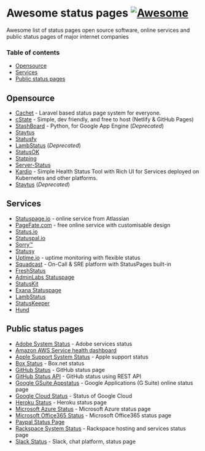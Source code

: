 # Awesome status pages  [![Awesome](https://cdn.rawgit.com/sindresorhus/awesome/d7305f38d29fed78fa85652e3a63e154dd8e8829/media/badge.svg)](https://github.com/sindresorhus/awesome)

Awesome list of status pages open source software, online services and public status pages of major internet companies
### Table of contents

* [Opensource](#opensource)
* [Services](#services)
* [Public status pages](#public-status-pages)

## Opensource
* [Cachet](https://cachethq.io/) - Laravel based status page system for everyone.  
* [cState](https://github.com/cstate/cstate) - Simple, dev friendly, and free to host (Netlify & GitHub Pages)
* [StashBoard](http://www.stashboard.org/) - Python, for Google App Engine (*Deprecated*)
* [Staytus](https://staytus.co/)
* [Statusfy](https://statusfy.co)
* [LambStatus](https://lambstatus.github.io) (*Deprecated*)
* [StatusOK](https://github.com/sanathp/statusok)
* [Statping](https://github.com/hunterlong/statping)
* [Server-Status](https://github.com/Pryx/server-status)
* [Kardio](https://github.com/tmobile/kardio) - Simple Health Status Tool with Rich UI for Services deployed on Kubernetes and other platforms.
* [Staytus](https://github.com/batiron/status) (*Deprecated*)


## Services
* [Statuspage.io](https://www.statuspage.io) - online service from Atlassian
* [PageFate.com](https://pagefate.com) - free online service with customisable design
* [Status.io](https://status.io)
* [Statuspal.io](https://statuspal.io)
* [Sorry™](https://www.sorryapp.com)
* [Statusy](https://statusy.co)
* [Uptime.io](https://updown.io/) -  uptime monitoring with flexible status
* [Squadcast](https://www.squadcast.com) - On-Call & SRE platform with StatusPages built-in
* [FreshStatus](https://www.freshworks.com/statuspage/)
* [AdminLabs Statuspage](https://www.adminlabs.com/status-page/)
* [StatusKit](https://statuskit.com/)
* [Exana Statuspage](https://exana.io/statuspage)
* [LambStatus](https://lambstatus.github.io/)
* [StatusKeeper](https://statuskeeper.com/)
* [Hund](https://hund.io/)

## Public status pages
* [Adobe System Status](https://status.adobe.com/) - Adobe services status
* [Amazon AWS Service health dashboard](https://status.aws.amazon.com/)
* [Apple Support System Status](https://www.apple.com/support/systemstatus/) - Apple support status
* [Box Status](https://status.box.com/) - Box.net status
* [GitHub Status](https://status.github.com/) - GitHub status page
* [GitHub Status API](https://status.github.com/api) - GitHub status using REST API
* [Google GSuite Appstatus](https://www.google.com/appsstatus) - Google Applications (G Suite) online status page
* [Google Cloud Status](https://status.cloud.google.com/) - Status of Google Cloud
* [Heroku Status](https://status.heroku.com/) - Heroku status page
* [Microsoft Azure Status](https://status.azure.com/ru-ru/status) - Microsoft Azure status page
* [Microsoft Office365 Status](https://status.office365.com/) - Microsoft Office365 status page
* [Paypal Status Page](https://www.paypal-status.com/product/production)
* [Rackspace System Status](https://status.rackspace.com/) - Rackspace hosting and services status page
* [Slack Status](https://status.slack.com/) - Slack, chat platform, status page
